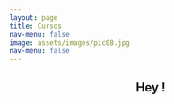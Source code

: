 ```yaml
---
layout: page
title: Cursos
nav-menu: false
image: assets/images/pic08.jpg
nav-menu: false
---
```


<!-- Main -->
<div id="main" class="alt">

<!-- One -->
<section id="one">
	<div class="inner">
		<header class="major">
			<h1>Hey !</h1>
		</header>

<!-- Content -->
